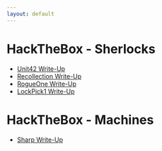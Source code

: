 ```yaml
---
layout: default
---
```


# HackTheBox - Sherlocks

- <a href="/blog/write-ups/sherlocks-unit42.html">Unit42 Write-Up</a>
- <a href="/blog/write-ups/sherlocks-recollection.html">Recollection Write-Up</a>
- <a href="/blog/write-ups/sherlocks-rogueone.html">RogueOne Write-Up</a>
- <a href="/blog/write-ups/sherlocks-lockpick1.html">LockPick1 Write-Up</a>

# HackTheBox - Machines

- <a href="/blog/write-ups/machines-sharp.html">Sharp Write-Up</a>
